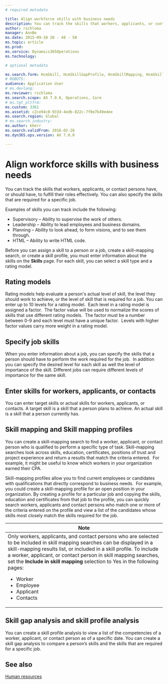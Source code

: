 ```yaml
---
# required metadata

title: Align workforce skills with business needs
description: You can track the skills that workers, applicants, or contact persons have, or should have, to fulfill their roles effectively. You can also specify the skills that are required for a specific job.
author: rschloma
manager: AnnBe
ms.date: 2015-09-10 20 - 48 - 50
ms.topic: article
ms.prod: 
ms.service: Dynamics365Operations
ms.technology: 

# optional metadata

ms.search.form: HcmSkill, HcmSkillGapProfile, HcmSkillMapping, HcmSkillType
# ROBOTS: 
audience: Application User
# ms.devlang: 
ms.reviewer: rschloma
ms.search.scope: AX 7.0.0, Operations, Core
# ms.tgt_pltfrm: 
ms.custom: 3361
ms.assetid: c2ce94c0-933d-4edb-822c-7f0e7b49e4ee
ms.search.region: Global
# ms.search.industry: 
ms.author: kherr
ms.search.validFrom: 2016-02-28
ms.dyn365.ops.version: AX 7.0.0

---
```


# Align workforce skills with business needs

You can track the skills that workers, applicants, or contact persons have, or should have, to fulfill their roles effectively. You can also specify the skills that are required for a specific job.

Examples of skills you can track include the following:
-   Supervisory – Ability to supervise the work of others.
-   Leadership – Ability to lead employees and business domains.
-   Planning – Ability to look ahead, to form visions, and to see them through.
-   HTML – Ability to write HTML code.

Before you can assign a skill to a person or a job, create a skill-mapping search, or create a skill profile, you must enter information about the skills on the **Skills** page. For each skill, you can select a skill type and a rating model.

## Rating models
Rating models help evaluate a person's actual level of skill, the level they should work to achieve, or the level of skill that is required for a job. You can enter up to 10 levels for a rating model.  Each level in a rating model is assigned a factor.  The factor value will be used to normalize the scores of skills that use different rating models.  The factor must be a number between 0-9 and each level must have a unique factor.  Levels with higher factor values carry more weight in a rating model.

## Specify job skills
When you enter information about a job, you can specify the skills that a person should have to perform the work required for the job.  In addition you can specify the desired level for each skill as well the level of importance of the skill. Different jobs can require different levels of importance for the same skill.

## Enter skills for workers, applicants, or contacts
You can enter target skills or actual skills for workers, applicants, or contacts. A target skill is a skill that a person plans to achieve. An actual skill is a skill that a person currently has.

## Skill mapping and Skill mapping profiles
You can create a skill-mapping search to find a worker, applicant, or contact person who is qualified to perform a specific type of task. Skill-mapping searches look across skills, education, certificates, positions of trust and project experience and return a results that match the criteria entered.  For example, it might be useful to know which workers in your organization earned their CPA.

Skill-mapping profiles allow you to find current employees or candidates with qualifications that directly correspond to business needs.  For example, you could create a skill-mapping profile for an open position in your organization. By creating a profile for a particular job and copying the skills, education and certificates from that job to the profile, you can quickly search workers, applicants and contact persons who match one or more of the criteria entered on the profile and view a list of the candidates whose skills most closely match the skills required for the job.

<table>
<thead>
<tr class="header">
<th><strong>Note</strong></th>
</tr>
</thead>
<tbody>
<tr class="odd">
<td>Only workers, applicants, and contact persons who are selected to be included in skill mapping searches can be displayed in a skill-mapping results list, or included in a skill profile. To include a worker, applicant, or contact person in skill mapping searches, set the <strong>Include in skill mapping</strong> selection to Yes in the following pages:
<ul>
<li>Worker</li>
<li>Employee</li>
<li>Applicant</li>
<li>Contacts</li>
</ul></td>
</tr>
</tbody>
</table>

## Skill gap analysis and skill profile analysis
You can create a skill profile analysis to view a list of the competencies of a worker, applicant, or contact person as of a specific date. You can create a skill gap analysis to compare a person’s skills and the skills that are required for a specific job.  



See also
--------

[Human resources](index.md)

